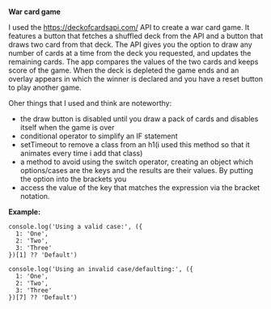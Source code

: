 **War card game**

I used the https://deckofcardsapi.com/ API to create a war card game.
It features a button that fetches a shuffled deck from the API and a button that draws two card from that deck. The API gives you the option to draw any number of cards at a time 
from the deck you requested, and updates the remaining cards.
The app compares the values of the two cards and keeps score of the game. When the deck is depleted the game ends and an overlay appears in which the winner is declared and you have
a reset button to play another game.


Oher things that I used and think are noteworthy:
* the draw button is disabled until you draw a pack of cards and disables itself when the game is over
* conditional operator to simplify an IF statement
* setTimeout to remove a class from an h1(i used this method so that it animates every time i add that class)
* a method to avoid using the switch operator, creating an object which options/cases are the keys and the results are their values. By putting the option into the brackets you
*  access the value of the key that matches the expression via the bracket notation. 


**Example:**
<!-- begin snippet: js hide: false console: true babel: null -->

<!-- language: lang-js -->

    console.log('Using a valid case:', ({
      1: 'One',
      2: 'Two',
      3: 'Three'
    })[1] ?? 'Default')

    console.log('Using an invalid case/defaulting:', ({
      1: 'One',
      2: 'Two',
      3: 'Three'
    })[7] ?? 'Default')

<!-- language: lang-css -->

<!-- end snippet -->





